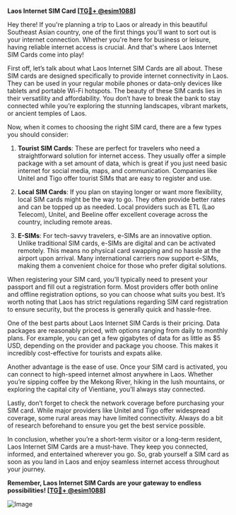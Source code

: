 **Laos Internet SIM Card [[TG💪+ @esim1088](https://t.me/s/esim1088)]**

Hey there! If you're planning a trip to Laos or already in this beautiful Southeast Asian country, one of the first things you'll want to sort out is your internet connection. Whether you're here for business or leisure, having reliable internet access is crucial. And that's where Laos Internet SIM Cards come into play!

First off, let’s talk about what Laos Internet SIM Cards are all about. These SIM cards are designed specifically to provide internet connectivity in Laos. They can be used in your regular mobile phones or data-only devices like tablets and portable Wi-Fi hotspots. The beauty of these SIM cards lies in their versatility and affordability. You don’t have to break the bank to stay connected while you’re exploring the stunning landscapes, vibrant markets, or ancient temples of Laos.

Now, when it comes to choosing the right SIM card, there are a few types you should consider:

1. **Tourist SIM Cards**: These are perfect for travelers who need a straightforward solution for internet access. They usually offer a simple package with a set amount of data, which is great if you just need basic internet for social media, maps, and communication. Companies like Unitel and Tigo offer tourist SIMs that are easy to register and use.

2. **Local SIM Cards**: If you plan on staying longer or want more flexibility, local SIM cards might be the way to go. They often provide better rates and can be topped up as needed. Local providers such as ETL (Lao Telecom), Unitel, and Beeline offer excellent coverage across the country, including remote areas.

3. **E-SIMs**: For tech-savvy travelers, e-SIMs are an innovative option. Unlike traditional SIM cards, e-SIMs are digital and can be activated remotely. This means no physical card swapping and no hassle at the airport upon arrival. Many international carriers now support e-SIMs, making them a convenient choice for those who prefer digital solutions.

When registering your SIM card, you’ll typically need to present your passport and fill out a registration form. Most providers offer both online and offline registration options, so you can choose what suits you best. It’s worth noting that Laos has strict regulations regarding SIM card registration to ensure security, but the process is generally quick and hassle-free.

One of the best parts about Laos Internet SIM Cards is their pricing. Data packages are reasonably priced, with options ranging from daily to monthly plans. For example, you can get a few gigabytes of data for as little as $5 USD, depending on the provider and package you choose. This makes it incredibly cost-effective for tourists and expats alike.

Another advantage is the ease of use. Once your SIM card is activated, you can connect to high-speed internet almost anywhere in Laos. Whether you’re sipping coffee by the Mekong River, hiking in the lush mountains, or exploring the capital city of Vientiane, you’ll always stay connected.

Lastly, don’t forget to check the network coverage before purchasing your SIM card. While major providers like Unitel and Tigo offer widespread coverage, some rural areas may have limited connectivity. Always do a bit of research beforehand to ensure you get the best service possible.

In conclusion, whether you’re a short-term visitor or a long-term resident, Laos Internet SIM Cards are a must-have. They keep you connected, informed, and entertained wherever you go. So, grab yourself a SIM card as soon as you land in Laos and enjoy seamless internet access throughout your journey.

**Remember, Laos Internet SIM Cards are your gateway to endless possibilities! [[TG💪+ @esim1088](https://t.me/s/esim1088)]**

![Image](https://i.postimg.cc/Y0z9fWf4/image.png)